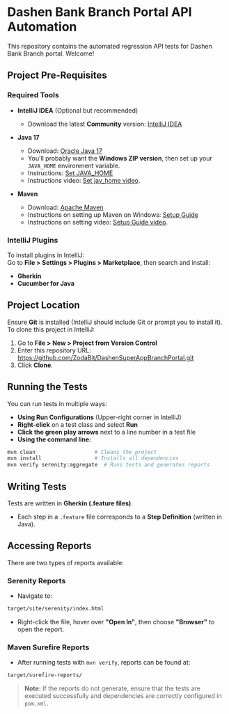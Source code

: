 # Dashen Bank Branch Portal API Automation

This repository contains the automated regression API tests for Dashen Bank Branch portal. Welcome!

## Project Pre-Requisites

### Required Tools

- **IntelliJ IDEA** (Optional but recommended)  
  - Download the latest **Community** version: [IntelliJ IDEA](https://www.jetbrains.com/idea/download/#section=windows)

- **Java 17**  
  - Download: [Oracle Java 17](https://www.oracle.com/java/technologies/javase/jdk17-downloads.html)  
  - You'll probably want the **Windows ZIP version**, then set up your `JAVA_HOME` environment variable.  
  - Instructions: [Set JAVA_HOME](https://confluence.atlassian.com/conf92/setting-the-java_home-variable-in-windows-1477577437.html)
  - Instructions video: [Set jav_home video](https://www.youtube.com/watch?v=0y5SwMSBKNY&t=51s).

- **Maven**  
  - Download: [Apache Maven](https://maven.apache.org/download.cgi)  
  - Instructions on setting up Maven on Windows: [Setup Guide](https://maven.apache.org/install.html)
  - Instructions on setting video: [Setup Guide video](https://www.youtube.com/watch?v=XEphzGQz-nI).

### IntelliJ Plugins  

To install plugins in IntelliJ:  
Go to **File > Settings > Plugins > Marketplace**, then search and install:

- **Gherkin**
- **Cucumber for Java**

## Project Location

Ensure **Git** is installed (IntelliJ should include Git or prompt you to install it).  
To clone this project in IntelliJ:

1. Go to **File > New > Project from Version Control**  
2. Enter this repository URL:  https://github.com/ZodaBit/DashenSuperAppBranchPortal.git 
3. Click **Clone**.

## Running the Tests

You can run tests in multiple ways:

- **Using Run Configurations** (Upper-right corner in IntelliJ)
- **Right-click** on a test class and select **Run**
- **Click the green play arrows** next to a line number in a test file
- **Using the command line:**

```sh
mvn clean                   # Cleans the project  
mvn install                 # Installs all dependencies  
mvn verify serenity:aggregate  # Runs tests and generates reports  
```
## Writing Tests

Tests are written in **Gherkin (.feature files)**.

- Each step in a `.feature` file corresponds to a **Step Definition** (written in Java).

## Accessing Reports

There are two types of reports available:

### Serenity Reports

- Navigate to:

```sh
target/site/serenity/index.html
```

- Right-click the file, hover over **"Open In"**, then choose **"Browser"** to open the report.

### Maven Surefire Reports

- After running tests with `mvn verify`, reports can be found at:
  
```sh
target/surefire-reports/
```

> **Note:** If the reports do not generate, ensure that the tests are executed successfully and dependencies are correctly configured in `pom.xml`.


